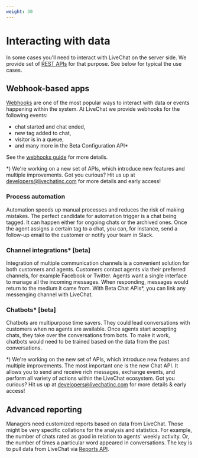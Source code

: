 ```yaml
---
weight: 30
---
```


# Interacting with data

In some cases you'll need to interact with LiveChat on the server side. We provide set of [REST APIs](https://developers.livechatinc.com/docs/rest-api/) for that purpose. See below for typical the use cases.

## Webhook-based apps

[Webhooks](https://en.wikipedia.org/wiki/Webhook) are one of the most popular ways to interact with data or events happening within the system. At LiveChat we provide webhooks for the following events:

- chat started and chat ended,
- new tag added to chat,
- visitor is in a queue,
- and many more in the Beta Configuration API\*

See the [webhooks guide](/docs/build-integration/) for more details.

<div class="note">
*) We're working on a new set of APIs, which introduce new features and multiple improvements. Got you curious? Hit us up at <a href="mailto:developers@livechatinc.com">developers@livechatinc.com</a> for more details and early access!
</div>

### Process automation

Automation speeds up manual processes and reduces the risk of making mistakes. The perfect candidate for automation trigger is a chat being tagged. It can happen either for ongoing chats or the archived ones. Once the agent assigns a certain tag to a chat, you can, for instance, send a follow-up email to the customer or notify your team in Slack.

### Channel integrations\* [beta]

Integration of multiple communication channels is a convenient solution for both customers and agents.
Customers contact agents via their preferred channels, for example Facebook or Twitter. Agents want a single interface to manage all the incoming messages. When responding, messages would return to the medium it came from. With Beta Chat APIs*, you can link any messenging channel with LiveChat.

### Chatbots\* [beta]

Chatbots are multipurpose time savers. They could lead conversations with customers when no agents are available. Once agents start accepting chats, they take over the conversations from bots. To make it work, chatbots would need to be trained based on the data from the past conversations.

<div class="note">
*) We're working on the new set of APIs, which introduce new features and multiple improvements. The most important one is the new Chat API. It allows you to send and receive rich messages, exchange events, and perform all variety of actions within the LiveChat ecosystem. Got you curious? Hit us up at <a href="mailto:developers@livechatinc.com">developers@livechatinc.com</a> for more details &amp; early access!
</div>

## Advanced reporting

Managers need customized reports based on data from LiveChat. Those might be very specific collations for the analysis and statistics. For example, the number of chats rated as good in relation to agents' weekly activity. Or, the number of times a particular word appeared in conversations. The key is to pull data from LiveChat via [Reports API](/docs/rest-api/#reports).
